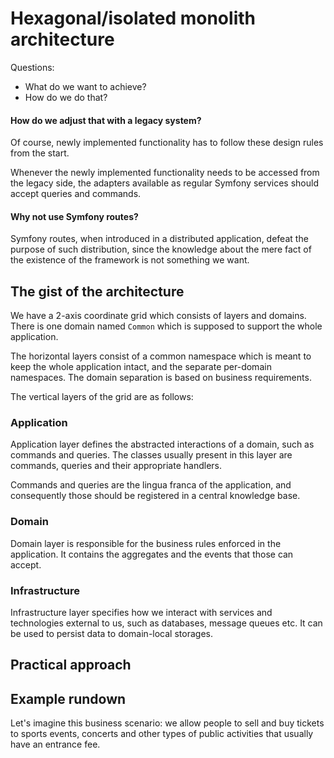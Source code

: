 # Hexagonal/isolated monolith architecture

Questions:
* What do we want to achieve?
* How do we do that?

#### How do we adjust that with a legacy system?

Of course, newly implemented functionality has to follow these design rules from the start.

Whenever the newly implemented functionality needs to be accessed from the legacy side, the adapters available as
regular Symfony services should accept queries and commands.

#### Why not use Symfony routes?

Symfony routes, when introduced in a distributed application, defeat the purpose of such distribution, since the
knowledge about the mere fact of the existence of the framework is not something we want. 

## The gist of the architecture

We have a 2-axis coordinate grid which consists of layers and domains. There is one domain named `Common` which is 
supposed to support the whole application.

The horizontal layers consist of a common namespace which is meant to keep the whole application intact, and the 
separate per-domain namespaces. The domain separation is based on business requirements. 

The vertical layers of the grid are as follows:

### Application

Application layer defines the abstracted interactions of a domain, such as commands and queries. The classes usually 
present in this layer are commands, queries and their appropriate handlers.

Commands and queries are the lingua franca of the application, and consequently those should be registered in a central 
knowledge base.

### Domain

Domain layer is responsible for the business rules enforced in the application. It contains the aggregates and the 
events that those can accept.

### Infrastructure

Infrastructure layer specifies how we interact with services and technologies external to us, such as databases, 
message queues etc. It can be used to persist data to domain-local storages.

## Practical approach



## Example rundown

Let's imagine this business scenario: we allow people to sell and buy tickets to sports events, concerts and other types
of public activities that usually have an entrance fee.